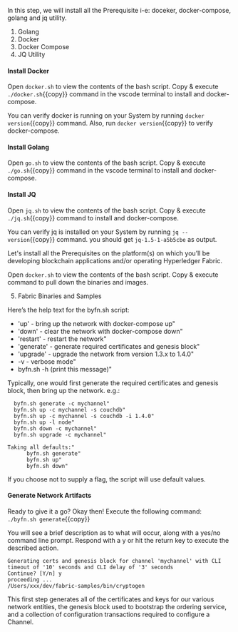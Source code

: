 In this step, we will install all the Prerequisite i-e: doceker, docker-compose, golang and jq utility. 

1. Golang
2. Docker
3. Docker Compose
4. JQ Utility

#### Install Docker
Open `docker.sh` to view the contents of the bash script. Copy & execute `./docker.sh`{{copy}} command in the vscode terminal to install and docker-compose.

You can verify docker is running on your System by running `docker version`{{copy}} command. Also, run `docker version`{{copy}}  to verify docker-compose.

#### Install Golang
Open `go.sh` to view the contents of the bash script. Copy & execute `./go.sh`{{copy}} command in the vscode terminal to install and docker-compose.


#### Install JQ
Open `jq.sh` to view the contents of the bash script. Copy & execute `./jq.sh`{{copy}} command to install and docker-compose.

You can verify jq is installed on your System by running `jq --version`{{copy}} command. you should get `jq-1.5-1-a5b5cbe` as output.

Let's install all the Prerequisites on the platform(s) on which you’ll be developing blockchain applications and/or operating Hyperledger Fabric.


Open `docker.sh` to view the contents of the bash script. Copy & execute  command to pull down the binaries and images.

5. Fabric Binaries and Samples




Here’s the help text for the byfn.sh script:
- 'up' - bring up the network with docker-compose up"
- 'down' - clear the network with docker-compose down"
- 'restart' - restart the network"
- 'generate' - generate required certificates and genesis block"
- 'upgrade'  - upgrade the network from version 1.3.x to 1.4.0"
-  -v - verbose mode"
- byfn.sh -h (print this message)"

Typically, one would first generate the required certificates and
genesis block, then bring up the network. e.g.:
```
  byfn.sh generate -c mychannel"
  byfn.sh up -c mychannel -s couchdb"
  byfn.sh up -c mychannel -s couchdb -i 1.4.0"
  byfn.sh up -l node"
  byfn.sh down -c mychannel"
  byfn.sh upgrade -c mychannel"

Taking all defaults:"
      byfn.sh generate"
      byfn.sh up"
      byfn.sh down"
```

If you choose not to supply a flag, the script will use default values.

#### Generate Network Artifacts
Ready to give it a go? Okay then! Execute the following command:
`./byfn.sh generate`{{copy}}

You will see a brief description as to what will occur, along with a yes/no command line prompt. Respond with a y or hit the return key to execute the described action.

```
Generating certs and genesis block for channel 'mychannel' with CLI timeout of '10' seconds and CLI delay of '3' seconds
Continue? [Y/n] y
proceeding ...
/Users/xxx/dev/fabric-samples/bin/cryptogen
```

This first step generates all of the certificates and keys for our various network entities, the genesis block used to bootstrap the ordering service, and a collection of configuration transactions required to configure a Channel.